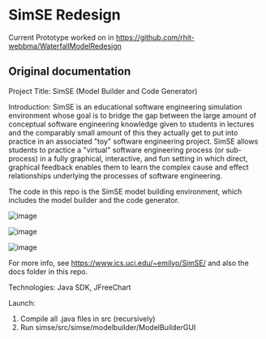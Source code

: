 # SimSE Redesign
Current Prototype worked on in https://github.com/rhit-webbma/WaterfallModelRedesign 

## Original documentation

Project Title: SimSE (Model Builder and Code Generator)

Introduction: SimSE is an educational software engineering simulation environment whose goal is to bridge the gap between the large amount of conceptual software engineering knowledge given to students in lectures and the comparably small amount of this they actually get to put into practice in an associated "toy" software engineering project. SimSE allows students to practice a "virtual" software engineering process (or sub-process) in a fully graphical, interactive, and fun setting in which direct, graphical feedback enables them to learn the complex cause and effect relationships underlying the processes of software engineering.

The code in this repo is the SimSE model building environment, which includes the model builder and the code generator.

![image](https://user-images.githubusercontent.com/10048493/154152651-7e17eaba-c7ff-41e5-bc8a-e7f781fe24ce.png)

![image](https://user-images.githubusercontent.com/10048493/154152748-fffd236f-f894-44c4-86c4-f4e9c2c75b11.png)

![image](https://user-images.githubusercontent.com/10048493/154152813-4661c561-76ca-4eba-99a3-c7eedd617405.png)


For more info, see https://www.ics.uci.edu/~emilyo/SimSE/ and also the docs folder in this repo.

Technologies: Java SDK, JFreeChart 

Launch: 
1. Compile all .java files in src (recursively)
2. Run simse/src/simse/modelbuilder/ModelBuilderGUI
